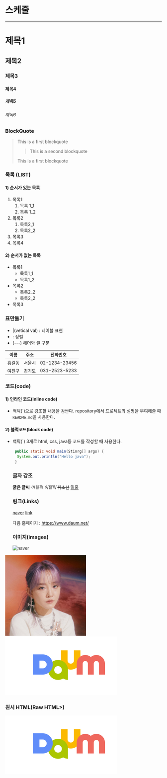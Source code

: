 # 스케줄

---

# 제목1

## 제목2

### 제목3

#### 제목4

##### 제목5

###### 제목6

### BlockQuote

> This is a first blockquote
>
> > This is a second blockquote
>
> This is a first blockquote

### 목록 (LIST)

#### 1) 순서가 있는 목록

1. 목록1
   1. 목록 1_1
   2. 목록 1_2
2. 목록2
   1. 목록2_1
   2. 목록2_2
3. 목록3
4. 목록4

#### 2) 순서가 없는 목록

- 목록1
  - 목록1_1
  - 목록1_2
- 목록2
  - 목록2_2
  - 목록2_2
- 목록3

### 표만들기

- |(vetical val) : 테이블 표현
- : 정렬
- (---) 헤더와 셀 구분

|  이름  |  주소  |   전화번호    |
| :----: | :----: | :-----------: |
| 홍길동 | 서울시 | 02-1234-23456 |
| 여진구 | 경기도 | 031-2523-5233 |

### 코드(code)

#### 1) 인라인 코드(inline code)

- 백틱(\`)으로 강조할 내용을 감싼다.
  repository에서 프로젝트의 설명을 부여해줄 때 `READMe.md`을 사용한다.

#### 2) 블럭코드(block code)

- 백틱(`) 3개로 html, css, java등 코드를 작성할 때 사용한다.

  ```java
   public static void main(Stinrg[] args) {
    System.out.println("Hello java");
   }
  ```

  ### 글자 강조

  **굵은 글씨**
  _이텔릭_
  _이텔릭_
  ~~취소선~~
  <u>밑줄</u>

  ### 링크(Links)

  [naver](https://www.naver.com/)
  [link](a.txt)

  다음 홈페이지 : <https://www.daum.net/>

  ### 이미지(images)

  ![naver](https://s.pstatic.net/dthumb.phinf/?src=%22https%3A%2F%2Fphinf.pstatic.net%2Ftvcast%2F20220607_24%2FNffLd_1654591171726gyofG_PNG%2F1654591045811.png%22&type=nf464_260)

![box](images/%EB%8B%A4%EC%9A%B4%EB%A1%9C%EB%93%9C.jfif)
[![daum](images/daum.png)](https://www.daum.net/)

### 원시 HTML(Raw HTML>)

<img src='images/daum.png' alt='daum'>
